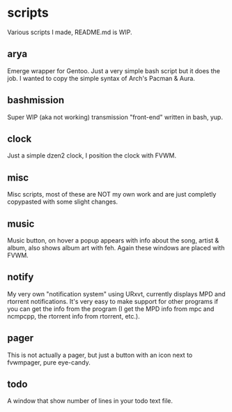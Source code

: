 scripts
=======

Various scripts I made, README.md is WIP.

arya
----
Emerge wrapper for Gentoo. Just a very simple bash script but it does the job. I wanted to copy the simple syntax of Arch's Pacman & Aura.

bashmission
-----------
Super WIP (aka not working) transmission "front-end" written in bash, yup.

clock
-----
Just a simple dzen2 clock, I position the clock with FVWM.

misc
----
Misc scripts, most of these are NOT my own work and are just completly copypasted with some slight changes.

music
-----
Music button, on hover a popup appears with info about the song, artist & album, also shows album art with feh. Again these windows are placed with FVWM.

notify
------
My very own "notification system" using URxvt, currently displays MPD and rtorrent notifications. It's very easy to make support for other programs if you can get the info from the program (I get the MPD info from mpc and ncmpcpp, the rtorrent info from rtorrent, etc.).

pager
-----
This is not actually a pager, but just a button with an icon next to fvwmpager, pure eye-candy.

todo
----
A window that show number of lines in your todo text file.

